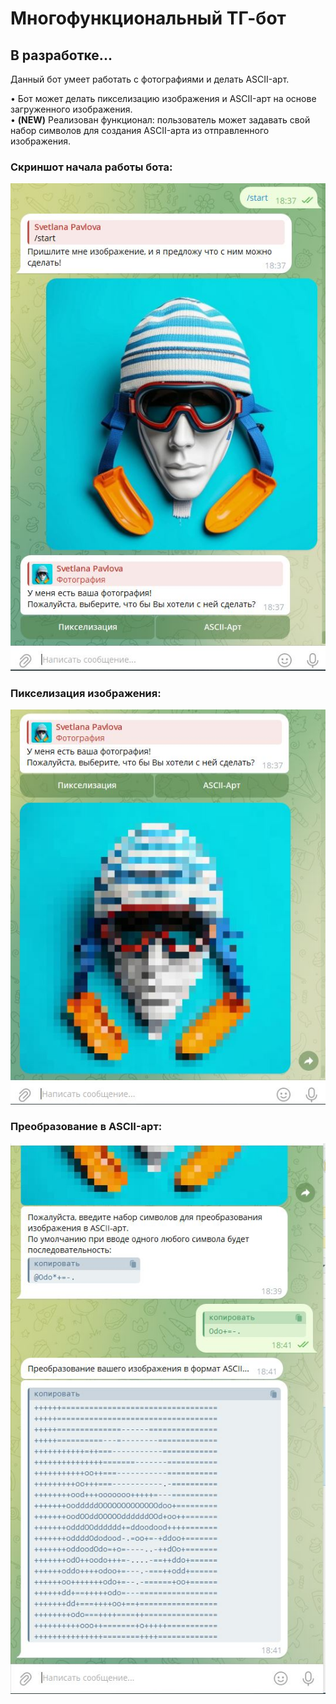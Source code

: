 # Многофункциональный ТГ-бот
## В разработке...

Данный бот умеет работать с фотографиями и делать ASCII-арт.

• Бот может делать пикселизацию изображения и ASCII-арт на основе загруженного изображения.  
• **(NEW)** Реализован функционал: пользователь может задавать свой набор символов для создания ASCII-арта из отправленного изображения.  

### Скриншот начала работы бота:
![img01](https://github.com/Topotun77/multifunctional_bot/blob/master/ScreenShots/n001.JPG?raw=true)
### Пикселизация изображения:
![img02](https://github.com/Topotun77/multifunctional_bot/blob/master/ScreenShots/n002.JPG?raw=true)
### Преобразование в ASCII-арт:
![img03](https://github.com/Topotun77/multifunctional_bot/blob/master/ScreenShots/n003.JPG?raw=true)
